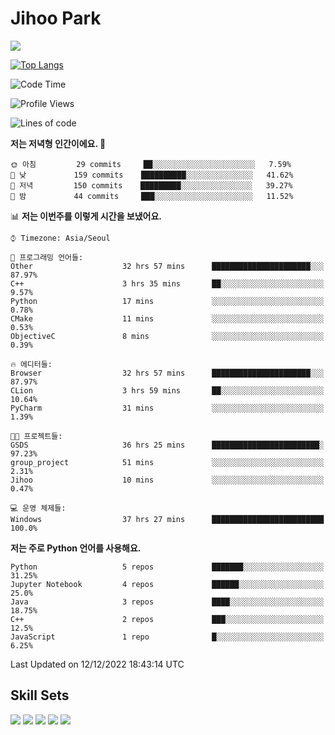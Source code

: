 # Jihoo Park
<!--![mazandi profile](http://mazandi.herokuapp.com/api?handle=wlgn8648&theme=warm) -->

<a href="https://www.linkedin.com/in/parkjihoo/" target="_blank"><img src="https://img.shields.io/badge/linkedin-0A66C2?style=flat-square&logo=linkedin&logoColor=white"/></a>

[![Top Langs](https://github-readme-stats.vercel.app/api/top-langs/?username=park-jihoo&layout=compact)](https://github.com/anuraghazra/github-readme-stats)

<!--START_SECTION:waka-->
![Code Time](http://img.shields.io/badge/Code%20Time-78%20hrs%2011%20mins-blue)

![Profile Views](http://img.shields.io/badge/Profile%20Views-5-blue)

![Lines of code](https://img.shields.io/badge/%EC%A0%80%EB%8A%94%20%EC%97%AC%ED%83%9C%EA%B9%8C%EC%A7%80%20-864%20Thousand%20%EC%A4%84%EC%9D%98%20%EC%BD%94%EB%93%9C%EB%A5%BC%20%EC%9E%91%EC%84%B1%ED%96%88%EC%96%B4%EC%9A%94.-blue)

**저는 저녁형 인간이에요. 🦉** 

```text
🌞 아침         29 commits     ██░░░░░░░░░░░░░░░░░░░░░░░   7.59% 
🌆 낮　         159 commits    ██████████░░░░░░░░░░░░░░░   41.62% 
🌃 저녁         150 commits    █████████░░░░░░░░░░░░░░░░   39.27% 
🌙 밤　         44 commits     ███░░░░░░░░░░░░░░░░░░░░░░   11.52%

```


📊 **저는 이번주를 이렇게 시간을 보냈어요.** 

```text
⌚︎ Timezone: Asia/Seoul

💬 프로그래밍 언어들: 
Other                    32 hrs 57 mins      ██████████████████████░░░   87.97% 
C++                      3 hrs 35 mins       ██░░░░░░░░░░░░░░░░░░░░░░░   9.57% 
Python                   17 mins             ░░░░░░░░░░░░░░░░░░░░░░░░░   0.78% 
CMake                    11 mins             ░░░░░░░░░░░░░░░░░░░░░░░░░   0.53% 
ObjectiveC               8 mins              ░░░░░░░░░░░░░░░░░░░░░░░░░   0.39%

🔥 에디터들: 
Browser                  32 hrs 57 mins      ██████████████████████░░░   87.97% 
CLion                    3 hrs 59 mins       ██░░░░░░░░░░░░░░░░░░░░░░░   10.64% 
PyCharm                  31 mins             ░░░░░░░░░░░░░░░░░░░░░░░░░   1.39%

🐱‍💻 프로젝트들: 
GSDS                     36 hrs 25 mins      ████████████████████████░   97.23% 
group_project            51 mins             ░░░░░░░░░░░░░░░░░░░░░░░░░   2.31% 
Jihoo                    10 mins             ░░░░░░░░░░░░░░░░░░░░░░░░░   0.47%

💻 운영 체제들: 
Windows                  37 hrs 27 mins      █████████████████████████   100.0%

```

**저는 주로 Python 언어를 사용해요.** 

```text
Python                   5 repos             ███████░░░░░░░░░░░░░░░░░░   31.25% 
Jupyter Notebook         4 repos             ██████░░░░░░░░░░░░░░░░░░░   25.0% 
Java                     3 repos             ████░░░░░░░░░░░░░░░░░░░░░   18.75% 
C++                      2 repos             ███░░░░░░░░░░░░░░░░░░░░░░   12.5% 
JavaScript               1 repo              █░░░░░░░░░░░░░░░░░░░░░░░░   6.25%

```



 Last Updated on 12/12/2022 18:43:14 UTC
<!--END_SECTION:waka-->

## Skill Sets
<a><img src="https://img.shields.io/badge/tensorflow-FF6F00?style=flat-square&logo=tensorflow&logoColor=white"/></a>
<a><img src="https://img.shields.io/badge/mysql-4479A1?style=flat-square&logo=mysql&logoColor=white"/></a>
<a><img src="https://img.shields.io/badge/springboot-6DB33F?style=flat-square&logo=springboot&logoColor=white"/></a>
<a><img src="https://img.shields.io/badge/django-092E20?style=flat-square&logo=django&logoColor=white"/></a>
<a><img src="https://img.shields.io/badge/c++-00599C?style=flat-square&logo=c%2B%2B&logoColor=white"/></a>
<!--
**wlgn8648/wlgn8648** is a ✨ _special_ ✨ repository because its `README.md` (this file) appears on your GitHub profile.

Here are some ideas to get you started:

- 🔭 I’m currently working on ...
- 🌱 I’m currently learning ...
- 👯 I’m looking to collaborate on ...
- 🤔 I’m looking for help with ...
- 💬 Ask me about ...
- 📫 How to reach me: ...
- 😄 Pronouns: ...
- ⚡ Fun fact: ...
-->
